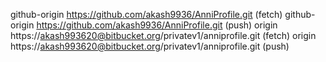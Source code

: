 github-origin   https://github.com/akash9936/AnniProfile.git (fetch)
github-origin   https://github.com/akash9936/AnniProfile.git (push)
origin  https://akash993620@bitbucket.org/privatev1/anniprofile.git (fetch)
origin  https://akash993620@bitbucket.org/privatev1/anniprofile.git (push)
